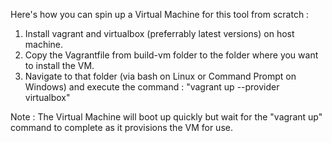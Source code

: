 Here's how you can spin up a Virtual Machine for this tool from scratch :

1. Install vagrant and virtualbox (preferrably latest versions) on host machine.
2. Copy the Vagrantfile from build-vm folder to the folder where you want to install the VM.
3. Navigate to that folder (via bash on Linux or Command Prompt on Windows) and execute the command : "vagrant up --provider virtualbox"

Note : The Virtual Machine will boot up quickly but wait for the "vagrant up" command to complete as it provisions the VM for use.
